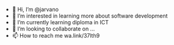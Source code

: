 - 👋 Hi, I’m @jarvano
- 👀 I’m interested in learning more about software development 
- 🌱 I’m currently learning diploma in ICT
- 💞️ I’m looking to collaborate on ...
- 📫 How to reach me wa.link/37lth9

<!---
jarvano/jarvano is a ✨ special ✨ repository because its `README.md` (this file) appears on your GitHub profile.
You can click the Preview link to take a look at your changes.
--->
